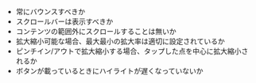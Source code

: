 - 常にバウンスすべきか
- スクロールバーは表示すべきか
- コンテンツの範囲外にスクロールすることは無いか
- 拡大縮小可能な場合、最大最小の拡大率は適切に設定されているか
- ピンチイン/アウトで拡大縮小する場合、タップした点を中心に拡大縮小されるか
- ボタンが載っているときにハイライトが遅くなっていないか
